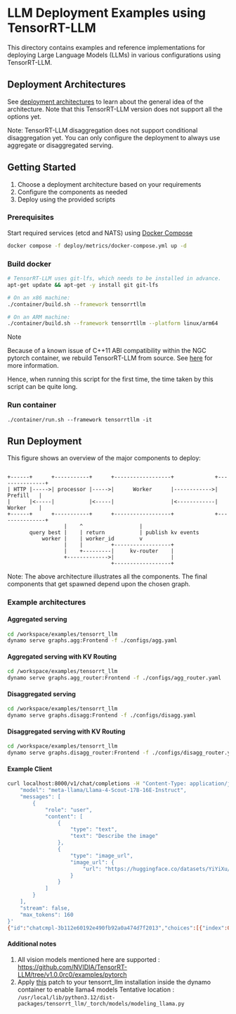 <!--
SPDX-FileCopyrightText: Copyright (c) 2025 NVIDIA CORPORATION & AFFILIATES. All rights reserved.
SPDX-License-Identifier: Apache-2.0

Licensed under the Apache License, Version 2.0 (the "License");
you may not use this file except in compliance with the License.
You may obtain a copy of the License at

http://www.apache.org/licenses/LICENSE-2.0

Unless required by applicable law or agreed to in writing, software
distributed under the License is distributed on an "AS IS" BASIS,
WITHOUT WARRANTIES OR CONDITIONS OF ANY KIND, either express or implied.
See the License for the specific language governing permissions and
limitations under the License.
-->

# LLM Deployment Examples using TensorRT-LLM

This directory contains examples and reference implementations for deploying Large Language Models (LLMs) in various configurations using TensorRT-LLM.


## Deployment Architectures

See [deployment architectures](../llm/README.md#deployment-architectures) to learn about the general idea of the architecture.
Note that this TensorRT-LLM version does not support all the options yet.

Note: TensorRT-LLM disaggregation does not support conditional disaggregation yet. You can only configure the deployment to always use aggregate or disaggregated serving.

## Getting Started

1. Choose a deployment architecture based on your requirements
2. Configure the components as needed
3. Deploy using the provided scripts

### Prerequisites

Start required services (etcd and NATS) using [Docker Compose](../../deploy/metrics/docker-compose.yml)
```bash
docker compose -f deploy/metrics/docker-compose.yml up -d
```

### Build docker

```bash
# TensorRT-LLM uses git-lfs, which needs to be installed in advance.
apt-get update && apt-get -y install git git-lfs

# On an x86 machine:
./container/build.sh --framework tensorrtllm

# On an ARM machine:
./container/build.sh --framework tensorrtllm --platform linux/arm64
```

> [!NOTE]
> Because of a known issue of C++11 ABI compatibility within the NGC pytorch container,
> we rebuild TensorRT-LLM from source. See [here](https://nvidia.github.io/TensorRT-LLM/installation/linux.html)
> for more information.
>
> Hence, when running this script for the first time, the time taken by this script can be
> quite long.


### Run container

```
./container/run.sh --framework tensorrtllm -it
```
## Run Deployment

This figure shows an overview of the major components to deploy:



```

+------+      +-----------+      +------------------+             +---------------+
| HTTP |----->| processor |----->|      Worker      |------------>|     Prefill   |
|      |<-----|           |<-----|                  |<------------|     Worker    |
+------+      +-----------+      +------------------+             +---------------+
                  |    ^                  |
       query best |    | return           | publish kv events
           worker |    | worker_id        v
                  |    |         +------------------+
                  |    +---------|     kv-router    |
                  +------------->|                  |
                                 +------------------+

```

Note: The above architecture illustrates all the components. The final components
that get spawned depend upon the chosen graph.

### Example architectures

#### Aggregated serving
```bash
cd /workspace/examples/tensorrt_llm
dynamo serve graphs.agg:Frontend -f ./configs/agg.yaml
```

#### Aggregated serving with KV Routing
```bash
cd /workspace/examples/tensorrt_llm
dynamo serve graphs.agg_router:Frontend -f ./configs/agg_router.yaml
```

#### Disaggregated serving
```bash
cd /workspace/examples/tensorrt_llm
dynamo serve graphs.disagg:Frontend -f ./configs/disagg.yaml
```

#### Disaggregated serving with KV Routing
```bash
cd /workspace/examples/tensorrt_llm
dynamo serve graphs.disagg_router:Frontend -f ./configs/disagg_router.yaml
```
#### Example Client
```bash
curl localhost:8000/v1/chat/completions -H "Content-Type: application/json" -d '{
    "model": "meta-llama/Llama-4-Scout-17B-16E-Instruct",
    "messages": [
        {
            "role": "user",
            "content": [
                {
                    "type": "text",
                    "text": "Describe the image"
                },
                {
                    "type": "image_url",
                    "image_url": {
                        "url": "https://huggingface.co/datasets/YiYiXu/testing-images/resolve/main/seashore.png"
                    }
                }
            ]
        }
    ],
    "stream": false,
    "max_tokens": 160
}'
{"id":"chatcmpl-3b112e60192e490fb92a0a474d7f2013","choices":[{"index":0,"message":{"content":"TheThe image depicts a turbulent sea under a stormy sky, with large waves crashing against each other. The water is dark and choppy, with white foam forming at the crests of the waves. The sky above is overcast and gray, with thick clouds that suggest an impending storm. The overall atmosphere of the image is one of power and intensity, capturing the raw energy of the ocean in a moment of turmoil.<|eot|>","refusal":null,"tool_calls":null,"role":"assistant","function_call":null,"audio":null},"finish_reason":"stop","logprobs":null}],"created":1752191807,"model":"meta-llama/Llama-4-Scout-17B-16E-Instruct","service_tier":null,"system_fingerprint":null,"object":"chat.completion","usage":null}
```

#### Additional notes
1. All vision models mentioned here are supported : https://github.com/NVIDIA/TensorRT-LLM/tree/v1.0.0rc0/examples/pytorch
2. Apply [this](https://gist.github.com/chang-l/81cec031267f92b7a6e2b7a70a4c76e1) patch to your tensorrt_llm installation inside the dynamo container to enable llama4 models
Tentative location : `/usr/local/lib/python3.12/dist-packages/tensorrt_llm/_torch/models/modeling_llama.py`
